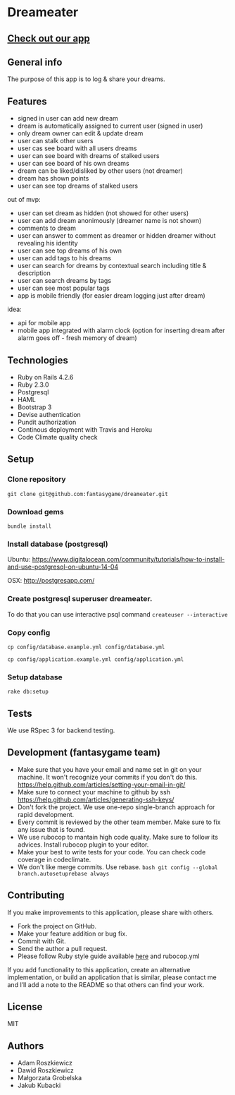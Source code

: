# Dreameater

## [Check out our app](http://dreameater.herokuapp.com/)

## General info

The purpose of this app is to log & share your dreams.

## Features
* signed in user can add new dream
* dream is automatically assigned to current user (signed in user)
* only dream owner can edit & update dream
* user can stalk other users
* user cas see board with all users dreams
* user can see board with dreams of stalked users
* user can see board of his own dreams
* dream can be liked/disliked by other users (not dreamer)
* dream has shown points
* user can see top dreams of stalked users

out of mvp:
* user can set dream as hidden (not showed for other users)
* user can add dream anonimously (dreamer name is not shown)
* comments to dream
* user can answer to comment as dreamer or hidden dreamer without revealing his identity
* user can see top dreams of his own
* user can add tags to his dreams
* user can search for dreams by contextual search including title & description
* user can search dreams by tags
* user can see most popular tags
* app is mobile friendly (for easier dream logging just after dream)

idea:
* api for mobile app
* mobile app integrated with alarm clock (option for inserting dream after alarm goes off - fresh memory of dream)

## Technologies

* Ruby on Rails 4.2.6
* Ruby 2.3.0
* Postgresql
* HAML
* Bootstrap 3
* Devise authentication
* Pundit authorization
* Continous deployment with Travis and Heroku
* Code Climate quality check

## Setup
### Clone repository
`git clone git@github.com:fantasygame/dreameater.git`

### Download gems
`bundle install`

### Install database (postgresql)

Ubuntu: https://www.digitalocean.com/community/tutorials/how-to-install-and-use-postgresql-on-ubuntu-14-04

OSX: http://postgresapp.com/

### Create postgresql superuser dreameater.

To do that you can use interactive psql command
`createuser --interactive`

### Copy config
`cp config/database.example.yml config/database.yml`

`cp config/application.example.yml config/application.yml`

### Setup database
`rake db:setup`

## Tests
We use RSpec 3 for backend testing.

## Development (fantasygame team)
* Make sure that you have your email and name set in git on your machine. It won't recognize your commits if you don't do this. https://help.github.com/articles/setting-your-email-in-git/
* Make sure to connect your machine to github by ssh https://help.github.com/articles/generating-ssh-keys/
* Don't fork the project. We use one-repo single-branch approach for rapid development.
* Every commit is reviewed by the other team member. Make sure to fix any issue that is found.
* We use rubocop to mantain high code quality. Make sure to follow its advices. Install rubocop plugin to your editor.
* Make your best to write tests for your code. You can check code coverage in codeclimate.
* We don't like merge commits. Use rebase. `bash git config --global branch.autosetuprebase always `

## Contributing

If you make improvements to this application, please share with others.

* Fork the project on GitHub.
* Make your feature addition or bug fix.
* Commit with Git.
* Send the author a pull request.
* Please follow Ruby style guide available [here](https://github.com/bbatsov/ruby-style-guide) and rubocop.yml

If you add functionality to this application, create an alternative
implementation, or build an application that is similar, please contact
me and I’ll add a note to the README so that others can find your work.

## License

MIT

## Authors

* Adam Roszkiewicz
* Dawid Roszkiewicz
* Małgorzata Grobelska
* Jakub Kubacki
